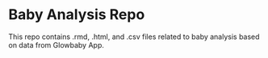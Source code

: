 # Baby Analysis Repo 

This repo contains .rmd, .html, and .csv files related to baby analysis based on data from Glowbaby App. 